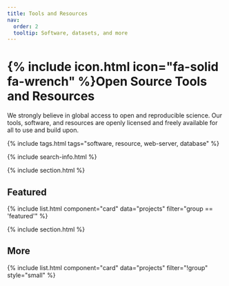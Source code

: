 ```yaml
---
title: Tools and Resources
nav:
  order: 2
  tooltip: Software, datasets, and more
---
```


# {% include icon.html icon="fa-solid fa-wrench" %}Open Source Tools and Resources

We strongly believe in global access to open and reproducible science. Our tools, software, and resources are openly licensed and freely available for all to use and build upon.

{% include tags.html tags="software, resource, web-server, database" %}

{% include search-info.html %}

{% include section.html %}

## Featured

{% include list.html component="card" data="projects" filter="group == 'featured'" %}

{% include section.html %}

## More

{% include list.html component="card" data="projects" filter="!group" style="small" %}
